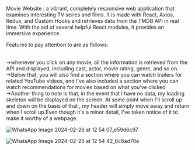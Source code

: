 Movie Website : a vibrant, completely responsive web application that examines interesting TV series and films. It is made with React, Axios, Redux, and Custom Hooks and retrieves data from the TMDB API in real time. With the aid of several helpful React modules, it provides an immersive experience.
<br>

Features to pay attention to are as follows:
<br>
<br>

->whenever you click on any movie, all the information is retrieved from the API and displayed, including cast, actor, movie rating, genre, and so on.
<br>
->Below that, you will also find a section where you can watch trailers for related YouTube videos, and I've also included a section where you can watch recommendations for movies based on what you've clicked
<br>
->Another thing to note is that, in the event that I have no data, my loading skeleton will be displayed on the screen. At some point when I'll scroll up and down on the basis of that , my header will simply move away and return when I scroll up.Even though it's a minor detail, I've taken notice of it to make it worthy of a webpage.


![WhatsApp Image 2024-02-26 at 12 54 07_e59d6c97](https://github.com/riyapatro/movixx/assets/76031721/9e11a828-7625-47e2-87c2-dded5205be33)

![WhatsApp Image 2024-02-26 at 12 54 42_6c6ad70e](https://github.com/riyapatro/movixx/assets/76031721/3be4e07f-9576-4d26-8144-9ec654b7ee74)
